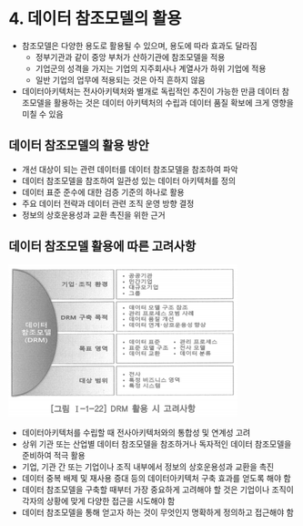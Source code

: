 # 4. 데이터 참조모델의 활용

- 참조모델은 다양한 용도로 활용될 수 있으며, 용도에 따라 효과도 달라짐
    - 정부기관과 같이 중앙 부처가 산하기관에 참조모델을 적용
    - 기업군의 성격을 가지는 기업의 지주회사나 계열사가 하위 기업에 적용
    - 일반 기업의 업무에 적용되는 것은 아직 흔하지 않음
- 데이터아키텍처는 전사아키텍처와 별개로 독립적인 추진이 가능한 만큼 데이터 참조모델을 활용하는 것은 데이터 아키텍처의 수립과 데이터 품질 확보에 크게 영향을 미칠 수 있음

## 데이터 참조모델의 활용 방안

- 개선 대상이 되는 관련 데이터를 데이터 참조모델을 참조하여 파악
- 데이터 참조모델을 참조하여 일관성 있는 데이터 아키텍처를 정의
- 데이터 표준 준수에 대한 검증 기준의 하나로 활용
- 주요 데이터 전략과 데이터 관련 조직 운영 방향 결정
- 정보의 상호운용성과 교환 촉진을 위한 근거

## 데이터 참조모델 활용에 따른 고려사항

![drmUse](drmUse.png)

- 데이터아키텍처를 수립할 때 전사아키텍처와의 통합성 및 연계성 고려
- 상위 기관 또는 산업별 데이터 참조모델을 참조하거나 독자적인 데이터 참조모델을 준비하여 적극 활용
- 기업, 기관 간 또는 기업이나 조직 내부에서 정보의 상호운용성과 교환을 촉진
- 데이터 중복 배제 및 재사용 증대 등의 데이터아키텍처 구축 효과를 얻도록 해야 함
- 데이터 참조모델을 구축할 때부터 가장 중요하게 고려해야 할 것은 기업이나 조직이 각자의 상황에 맞게 다양한 접근을 시도해야 함
- 데이터 참조모델을 통해 얻고자 하는 것이 무엇인지 명확하게 정의하고 접근해야 함